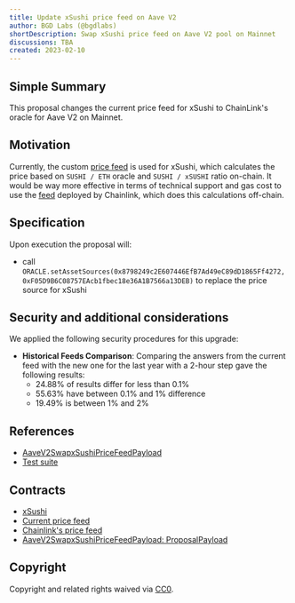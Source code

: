 ```yaml
---
title: Update xSushi price feed on Aave V2
author: BGD Labs (@bgdlabs)
shortDescription: Swap xSushi price feed on Aave V2 pool on Mainnet
discussions: TBA
created: 2023-02-10
---
```


## Simple Summary

This proposal changes the current price feed for xSushi to ChainLink's oracle for Aave V2 on Mainnet.

## Motivation

Currently, the custom [price feed](https://etherscan.io/address/0x9b26214bEC078E68a394AaEbfbffF406Ce14893F) is used for xSushi, which calculates the price based on `SUSHI / ETH` oracle and `SUSHI / xSUSHI` ratio on-chain. It would be way more effective in terms of technical support and gas cost to use the [feed](https://etherscan.io/address/0xF05D9B6C08757EAcb1fbec18e36A1B7566a13DEB) deployed by Chainlink, which does this calculations off-chain.

## Specification

Upon execution the proposal will:

- call `ORACLE.setAssetSources(0x8798249c2E607446EfB7Ad49eC89dD1865Ff4272, 0xF05D9B6C08757EAcb1fbec18e36A1B7566a13DEB)` to replace the price source for xSushi

## Security and additional considerations

We applied the following security procedures for this upgrade:

- **Historical Feeds Comparison**: Comparing the answers from the current feed with the new one for the last year with a 2-hour step gave the following results:
  - 24.88% of results differ for less than 0.1%
  - 55.63% have between 0.1% and 1% difference
  - 19.49% is between 1% and 2%

## References

- [AaveV2SwapxSushiPriceFeedPayload](https://github.com/bgd-labs/aave-v3-crosschain-listing-template/blob/master/src/contracts/mainnet/AaveV2SwapxSushiPriceFeedPayload.sol)
- [Test suite](https://github.com/bgd-labs/aave-v3-crosschain-listing-template/blob/master/src/test/mainnet/AaveV2SwapxSushiPriceFeedPayloadTest.t.sol)

## Contracts

- [xSushi](https://etherscan.io/token/0x8798249c2E607446EfB7Ad49eC89dD1865Ff4272)
- [Current price feed](https://etherscan.io/address/0x9b26214bEC078E68a394AaEbfbffF406Ce14893F)
- [Chainlink's price feed](https://etherscan.io/address/0xF05D9B6C08757EAcb1fbec18e36A1B7566a13DEB)
- [AaveV2SwapxSushiPriceFeedPayload: ProposalPayload](TBA)

## Copyright

Copyright and related rights waived via [CC0](https://creativecommons.org/publicdomain/zero/1.0/).
